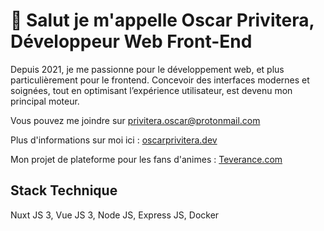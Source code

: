 # 🚀 Salut je m'appelle Oscar Privitera, Développeur Web Front-End

Depuis 2021, je me passionne pour le développement web, et plus particulièrement pour le frontend. Concevoir des interfaces modernes et soignées, tout en optimisant l’expérience utilisateur, est devenu mon principal moteur.

Vous pouvez me joindre sur [privitera.oscar@protonmail.com](mailto:tonadresse@email.com)

Plus d'informations sur moi ici : [oscarprivitera.dev](https://oscarprivitera.dev)

Mon projet de plateforme pour les fans d'animes : [Teverance.com](https:/teverance.com)

## Stack Technique

Nuxt JS 3, Vue JS 3, Node JS, Express JS, Docker

